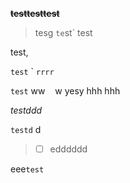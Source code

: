 ~~**testtesttest**~~

> tesg `te`st` test

test,

`test` \` `rrrr`

`test` ww&nbsp;&nbsp;&nbsp;&nbsp;w
yesy hhh hhh

_testddd_

`testd` d

> - [ ] edddddd

eee`test`
